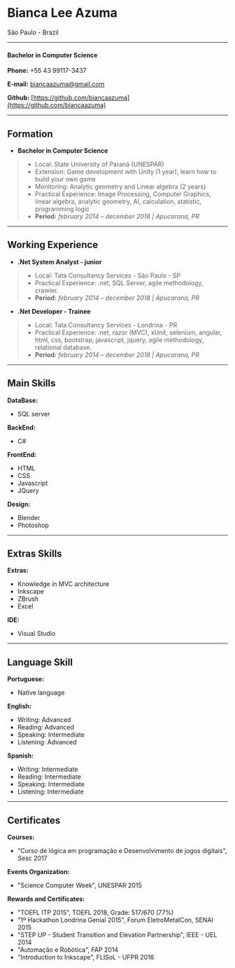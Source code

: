 # Bianca Lee Azuma
São Paulo - Brazil

---

#### Bachelor in Computer Science

**Phone:** +55 43 99117-3437

**E-mail:** biancaazuma@gmail.com

**Github:** [https://github.com/biancaazuma](https://github.com/biancaazuma)

---

## Formation

* **Bachelor in Computer Science**
> * Local: State University of Paraná (UNESPAR)
> * Extension: Game development with Unity (1 year), learn how to build your own game
> * Monitoring: Analytic geometry and Linear algebra (2 years)
> * Practical Experience: Image Processing, Computer Graphics, linear algebra, analytic geometry, AI, calculation, statistic, programming logic
> * **Period:** *february 2014 – december 2018 | Apucarana, PR*

---

## Working Experience

* **.Net System Analyst - junior**
> * Local: Tata Consultancy Services - São Paulo - SP
> * Practical Experience: .net, SQL Server, agile methodology, crawler.
> * **Period:** *february 2014 – december 2018 | Apucarana, PR*

* **.Net Developer - Trainee**
> * Local: Tata Consultancy Services - Londrina - PR
> * Practical Experience:  .net, razor (MVC), xUnit, selenium, angular, html, css, bootstrap, javascript, jquery, agile methodology, relational database.
> * **Period:** *february 2014 – december 2018 | Apucarana, PR*

---

## Main Skills

**DataBase:**
* SQL server

**BackEnd:**
* C#

**FrontEnd:**
* HTML
* CSS
* Javascript
* JQuery

**Design:**
* Blender
* Photoshop

---

## Extras Skills

**Extras:**
* Knowledge in MVC architecture
* Inkscape
* ZBrush
* Excel

**IDE:**
* Visual Studio

---

## Language Skill

**Portuguese:**
* Native language

**English:**
* Writing: Advanced
* Reading: Advanced
* Speaking: Intermediate
* Listening: Advanced

**Spanish:**
* Writing: Intermediate
* Reading: Intermediate
* Speaking: Intermediate
* Listening: Intermediate

---

## Certificates

**Courses:**

* "Curso de lógica em programação e Desenvolvimento de jogos digitais", Sesc 2017

**Events Organization:**

* "Science Computer Week", UNESPAR 2015

**Rewards and Certificates:**

* "TOEFL ITP 2015", TOEFL 2018, Grade: 517/670 (77%)
* "1º Hackathon Londrina Genial 2015", Forum EletroMetalCon, SENAI 2015
* "STEP UP - Student Transition and Elevation Partnership", IEEE - UEL 2014
* "Automação e Robótica", FAP 2014
* "Introduction to Inkscape", FLISoL - UFPR 2016
